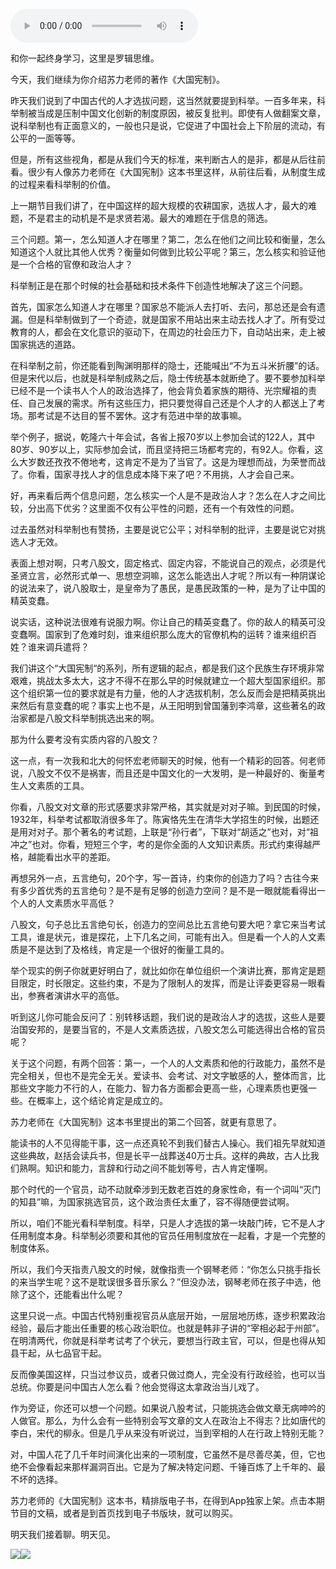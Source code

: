 <audio src="http://igetoss.cdn.igetget.com/mp3/201806/11/201806111558304952409596.mp3" controls="controls">您的浏览器不支持 audio 标签。</audio><p>和你一起终身学习，这里是罗辑思维。</p><p>今天，我们继续为你介绍苏力老师的著作《大国宪制》。</p><p>昨天我们说到了中国古代的人才选拔问题，这当然就要提到科举。一百多年来，科举制被当成是压制中国文化创新的制度原因，被反复批判。即使有人做翻案文章，说科举制也有正面意义的，一般也只是说，它促进了中国社会上下阶层的流动，有公平的一面等等。</p><p>但是，所有这些视角，都是从我们今天的标准，来判断古人的是非，都是从后往前看。很少有人像苏力老师在《大国宪制》这本书里这样，从前往后看，从制度生成的过程来看科举制的价值。</p><p>上一期节目我们讲了，在中国这样的超大规模的农耕国家，选拔人才，最大的难题，不是君主的动机是不是求贤若渴。最大的难题在于信息的筛选。</p><p>三个问题。第一，怎么知道人才在哪里？第二，怎么在他们之间比较和衡量，怎么知道这个人就比其他人优秀？衡量如何做到比较公平呢？第三，怎么核实和验证他是一个合格的官僚和政治人才？</p><p>科举制正是在那个时候的社会基础和技术条件下创造性地解决了这三个问题。</p><p>首先，国家怎么知道人才在哪里？国家总不能派人去打听、去问，那总还是会有遗漏。但是科举制做到了一个奇迹，就是国家不用站出来主动去找人才了。所有受过教育的人，都会在文化意识的驱动下，在周边的社会压力下，自动站出来，走上被国家挑选的道路。</p><p>在科举制之前，你还能看到陶渊明那样的隐士，还能喊出“不为五斗米折腰”的话。但是宋代以后，也就是科举制成熟之后，隐士传统基本就断绝了。要不要参加科举已经不是一个读书人个人的政治选择了，他会背负着家族的期待、光宗耀祖的责任、自己发展的需求。所有这些压力，把只要觉得自己还是个人才的人都送上了考场。那考试是不达目的誓不罢休。这才有范进中举的故事嘛。</p><p>举个例子，据说，乾隆六十年会试，各省上报70岁以上参加会试的122人，其中80岁、90岁以上，实际参加会试，而且坚持把三场都考完的，有92人。你看，这么大岁数还孜孜不倦地考，这肯定不是为了当官了。这是为理想而战，为荣誉而战了。你看，国家寻找人才的信息成本降下来了吧？不用挑，人才会自己来。</p><p>好，再来看后两个信息问题，怎么核实一个人是不是政治人才？怎么在人才之间比较，分出高下优劣？这里面不仅有公平性的问题，还有一个有效性的问题。</p><p>过去虽然对科举制也有赞扬，主要是说它公平；对科举制的批评，主要是说它对挑选人才无效。</p><p>表面上想对啊，只考八股文，固定格式、固定内容，不能说自己的观点，必须是代圣贤立言，必然形式单一、思想空洞嘛，这怎么能选出人才呢？所以有一种阴谋论的说法来了，说八股取士，是皇帝为了愚民，是愚民政策的一种，是为了让中国的精英变蠢。</p><p>说实话，这种说法很难有说服力啊。你让自己的精英变蠢了。你的敌人的精英可没变蠢啊。国家到了危难时刻，谁来组织那么庞大的官僚机构的运转？谁来组织百姓？谁来调兵遣将？</p><p>我们讲这个“大国宪制“的系列，所有逻辑的起点，都是我们这个民族生存环境非常艰难，挑战太多太大，这才不得不在那么早的时候就建立一个超大型国家组织。那这个组织第一位的要求就是有力量，他的人才选拔机制，怎么反而会是把精英挑出来然后有意变蠢的呢？事实上也不是，从王阳明到曾国藩到李鸿章，这些著名的政治家都是八股文科举制挑选出来的啊。</p><p>那为什么要考没有实质内容的八股文？</p><p>这一点，有一次我和北大的何怀宏老师聊天的时候，他有一个精彩的回答。何老师说，八股文不仅不是祸害，而且还是中国文化的一大发明，是一种最好的、衡量考生人文素质的工具。</p><p>你看，八股文对文章的形式感要求非常严格，其实就是对对子嘛。到民国的时候，1932年，科举考试都取消很多年了。陈寅恪先生在清华大学招生的时候，出题还是用对对子。那个著名的考试题，上联是“孙行者”，下联对“胡适之”也对，对“祖冲之”也对。你看，短短三个字，考的是你全面的人文知识素质。形式约束得越严格，越能看出水平的差距。</p><p>再想另外一点，五言绝句，20个字，写一首诗，约束你的创造力了吗？古往今来有多少首优秀的五言绝句？是不是有足够的创造力空间？是不是一眼就能看得出一个人的人文素质水平高低？</p><p>八股文，句子总比五言绝句长，创造力的空间总比五言绝句要大吧？拿它来当考试工具，谁是状元，谁是探花，上下几名之间，可能有出入。但是看一个人的人文素质是不是达到了及格线，肯定是一个很好的衡量工具的。</p><p>举个现实的例子你就更好明白了，就比如你在单位组织一个演讲比赛，那肯定是题目限定，时长限定。这些约束，不是为了限制人的发挥，而是让评委更容易一眼看出，参赛者演讲水平的高低。</p><p>听到这儿你可能会反问了：别转移话题，我们说的是政治人才的选拔，这些人是要治国安邦的，是要当官的，不是人文素质选拔，八股文怎么可能选得出合格的官员呢？</p><p>关于这个问题，有两个回答：第一，一个人的人文素质和他的行政能力，虽然不是完全相关，但也不是完全无关。爱读书、会考试、对文字敏感的人，整体而言，比那些文字能力不行的人，在能力、智力各方面都会更高一些，心理素质也更强一些。在概率上，这个结论肯定是成立的。</p><p>苏力老师在《大国宪制》这本书里提出的第二个回答，就更有意思了。</p><p>能读书的人不见得能干事，这一点还真轮不到我们替古人操心。我们祖先早就知道这些典故，赵括会读兵书，但是长平一战葬送40万士兵。这样的典故，古人比我们熟啊。知识和能力，言辞和行动之间不能划等号，古人肯定懂啊。</p><p>那个时代的一个官员，动不动就牵涉到无数老百姓的身家性命，有一个词叫“灭门的知县”嘛，为国家挑选官员，这个政治责任太重了，容不得随便尝试啊。</p><p>所以，咱们不能光看科举制度。科举，只是人才选拔的第一块敲门砖，它不是人才任用制度本身。科举制必须要和其他的官员任用制度放在一起看，才是一个完整的制度体系。</p><p>所以，我们今天指责八股文的时候，就像指责一个钢琴老师：“你怎么只挑手指长的来当学生呢？这不是耽误很多音乐家么？”但没办法，钢琴老师在孩子中选，他除了这个，还能看出什么呢？</p><p>这里只说一点。中国古代特别重视官员从底层开始，一层层地历练，逐步积累政治经验，最后才能出任重要的核心政治职位。也就是韩非子讲的“宰相必起于州部”。在明清两代，你就是科举考试考了个状元，要想当行政主官，可以，但是也得从知县干起，从七品官干起。</p><p>反而像美国这样，只当过参议员，或者只做过商人，完全没有行政经验，也可以当总统。你要是问中国古人怎么看？他会觉得这太拿政治当儿戏了。</p><p>作为旁证，你还可以想一个问题。如果说八股考试，只能挑选会做文章无病呻吟的人做官。那么，为什么会有一些特别会写文章的文人在政治上不得志？比如唐代的李白，宋代的柳永。但是几乎从来没有听说过，当到宰相的人在行政上特别无能？</p><p>对，中国人花了几千年时间演化出来的一项制度，它虽然不是尽善尽美，但，它也绝不会像看起来那样漏洞百出。它是为了解决特定问题、千锤百炼了上千年的、最不坏的选择。</p><p>苏力老师的《大国宪制》这本书，精排版电子书，在得到App独家上架。点击本期节目的文稿，或者是到首页找到电子书版块，就可以购买。</p><p>明天我们接着聊。明天见。</p><img src="https://piccdn.igetget.com/img/201806/20/201806200928255165883426.jpg" /><img src="https://piccdn.igetget.com/img/201806/11/201806111601374355692606.jpg" />